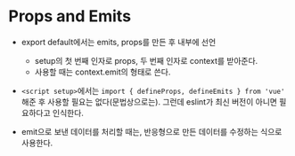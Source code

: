 # Props and Emits

- export default에서는 emits, props를 만든 후 내부에 선언
  - setup의 첫 번째 인자로 props, 두 번째 인자로 context를 받아준다.
  - 사용할 때는 context.emit의 형태로 쓴다.
- `<script setup>`에서는 `import { defineProps, defineEmits } from 'vue'` 해준 후 사용할 필요는 없다(문법상으로는). 그런데 eslint가 최신 버전이 아니면 필요하다고 인식한다.

- emit으로 보낸 데이터를 처리할 때는, 반응형으로 만든 데이터를 수정하는 식으로 사용한다.